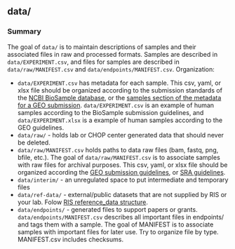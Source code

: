 ## data/

### Summary
The goal of `data/` is to maintain descriptions of samples and their associated files in raw and processed formats. Samples are described in `data/EXPERIMENT.csv`, and files for samples are described in `data/raw/MANIFEST.csv` and `data/endpoints/MANIFEST.csv`. Organization:

* `data/EXPERIMENT.csv` has metadata for each sample. This csv, yaml, or xlsx file should be organized according to the submission standards of the [NCBI BioSample database](https://submit.ncbi.nlm.nih.gov/biosample/template/), or the [samples section of the metadata for a GEO submission](https://www.ncbi.nlm.nih.gov/geo/info/submission.html). `data/EXPERIMENT.csv` is an example of human samples according to the BioSample submission guidelines, and `data/EXPERIMENT.xlsx` is a example of human samples according to the GEO guidelines.
* `data/raw/` - holds lab or CHOP center generated data that should never be deleted. 
* `data/raw/MANIFEST.csv` holds paths to data raw files (bam, fastq, png, bfile, etc.). The goal of `data/raw/MANIFEST.csv` is to associate samples with raw files for archival purposes. This csv, yaml, or xlsx file should be organized according the [GEO submission guidelines](https://www.ncbi.nlm.nih.gov/geo/info/submission.html), or [SRA guidelines](https://www.ncbi.nlm.nih.gov/sra/docs/submitbio/).
* `data/interim/` - an unregulated space to put intermediate and temporary files
* `data/ref-data/` - external/public datasets that are not supplied by RIS or your lab. Folow [RIS reference_data structure](https://github.research.chop.edu/RIS/reference_data).
* `data/endpoints/` - generated files to support papers or grants. `data/endpoints/MANIFEST.csv` describes all important files in endpoints/ and tags them with a sample. The goal of MANIFEST is to associate samples with important files for later use. Try to organize file by type. MANIFEST.csv includes checksums.

